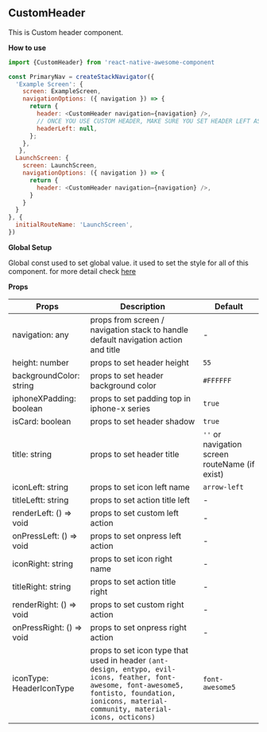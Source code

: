 ## CustomHeader
This is Custom header component.

**How to use**

```javascript
import {CustomHeader} from 'react-native-awesome-component

const PrimaryNav = createStackNavigator({
  'Example Screen': { 
    screen: ExampleScreen,
    navigationOptions: ({ navigation }) => {
      return {
        header: <CustomHeader navigation={navigation} />,
        // ONCE YOU USE CUSTOM HEADER, MAKE SURE YOU SET HEADER LEFT AS NULL, TO PREVENT DEFAULT HEADER LEFT
        headerLeft: null,
      };
    },
   },
  LaunchScreen: { 
    screen: LaunchScreen, 
    navigationOptions: ({ navigation }) => {
      return {
        header: <CustomHeader navigation={navigation} />,
      }
    }
  }
}, {
  initialRouteName: 'LaunchScreen',
})
```

**Global Setup**

Global const used to set global value. it used to set the style for all of this component. for more detail check [here](./global-const.md#customheader)


**Props**

Props | Description | Default  
--- | --- | --- 
  navigation: any | props from screen / navigation stack to handle default navigation action and title | - 
  height: number | props to set header height | `55 `
  backgroundColor: string | props to set header background color | `#FFFFFF` 
  iphoneXPadding: boolean | props to set padding top in iphone-x series | `true` 
  isCard: boolean | props to set header shadow | `true `
  title: string | props to set header title | `''` or navigation screen routeName (if exist)
  iconLeft: string | props to set icon left name | `arrow-left` 
  titleLeftt: string | props to set action title left | - 
  renderLeft: () => void | props to set custom left action | - 
  onPressLeft: () => void | props to set onpress left action | -
  iconRight: string | props to set icon right name | - 
  titleRight: string | props to set action title right | -
  renderRight: () => void | props to set custom right action | - 
  onPressRight: () => void | props to set onpress right action | - 
  iconType: HeaderIconType | props to set icon type that used in header `(ant-design, entypo, evil-icons, feather, font-awesome, font-awesome5, fontisto, foundation, ionicons, material-community, material-icons, octicons)` | `font-awesome5`

